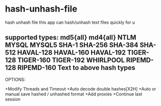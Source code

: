 # hash-unhash-file
hash unhash file 
this app can hash/unhash text files quickly for u

supported types:
  md5{all}
  md4{all}
  NTLM
  MYSQL
  MYSQL5
  SHA-1
  SHA-256
  SHA-384
  SHA-512
  HAVAL-128
  HAVAL-160
  HAVAL-192
  TIGER-128
  TIGER-160
  TIGER-192
  WHIRLPOOL
  RIPEMD-128
  RIPEMD-160
  Text to above hash types 
---------------------------------------------------------------------------------------------------------------------
OPTIONS:

 +Modify Threads and Timeout
 +Auto decode double hashes[X2H]
 +Auto or manual save hashed / unhashed format
 +Add proxies
 +Continue  last session

  



  
